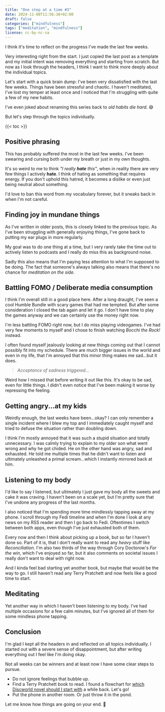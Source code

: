 ```yaml
---
title: "One step at a time #3"
date: 2024-11-08T11:56:38+02:00
draft: false
categories: ["mindfulness"]
tags: ["meditation", "mindfulness"]
license: cc-by-nc-sa
---
```


I think it's time to reflect on the progress I've made the last few weeks.

Very interesting right from the start. I just copied the last post as a template and my initial intent was removing everything and starting from scratch. But now as I look through the headers, I think I want to think more deeply about the individual topics.

Let's start with a quick brain dump: I've been very dissatisfied with the last few weeks. Things have been stressful and chaotic. I haven't meditated, I've lost my temper at least once and I noticed that I'm struggling with quite a few of my new habits.

I've even joked about renaming this series back to _old habits die hard_. 😅

But let's step through the topics individually.

{{< toc >}}

## Positive phrasing

This has probably suffered the most in the last few weeks. I've been swearing and cursing both under my breath or just in my own thoughts.

It's so weird to me to think _"I really **hate** this"_, when in reality there are very few things I actively **hate**. I think of hating as something that requires energy. If you don't uphold this hatred, it becomes a dislike or even just being neutral about something.

I'd love to ban this word from my vocabulary forever, but it sneaks back in when I'm not careful.

## Finding joy in mundane things

As I've written in older posts, this is closely linked to the previous topic. As I've been struggling with generally enjoying things, I've gone back to putting my ear plugs in more regularly.

My goal was to do one thing at a time, but I very rarely take the time out to actively listen to podcasts and I really do miss this as background noise.

Sadly this also means that I'm paying less attention to what I'm supposed to be doing. The fact that someone's always talking also means that there's no chance for _meditation on the side_.

## Battling FOMO / Deliberate media consumption

I think I'm overall still in a good place here. After a long draught, I've seen a cool Humble Bundle with scary games that had me tempted. But after some consideration I closed the tab again and let it go. I don't have time to play the games anyway and we can certainly use the money right now.

I'm less battling FOMO right now, but I do miss playing videogames. I've had very few moments to myself and I chose to finish watching _Bocchi the Rock!_ instead.

I often found myself jealously looking at new things coming out that I cannot possibly fit into my schedule. There are much bigger issues in the world and even in my life, that I'm annoyed that this minor thing makes me sad...but it does.

> _Acceptance of sadness triggered..._

Weird how I missed that before writing it out like this. It's okay to be sad, even for little things. I didn't even notice that I've been making it worse by repressing the feeling.

## Getting angry...at my kids

Weirdly enough, the last weeks have been...okay? I can only remember a single incident where I blew my top and I immediately caught myself and tried to defuse the situation rather than doubling down.

I think I'm mostly annoyed that it was such a stupid situation and totally unnecessary. I was calmly trying to explain to my older son what went wrong and why he got chided. He on the other hand was angry, sad and exhausted. He told me multiple times that he didn't want to listen and ultimately unleashed a primal scream...which I instantly mirrored back at him.

## Listening to my body

I'd like to say I listened, but ultimately I just gave my body all the sweets and cake it was craving. I haven't been on a scale yet, but I'm pretty sure that I've undone any progress of the last months.

I also noticed that I'm spending more time mindlessly tapping away at my phone. I scroll through my Fedi timeline and when I'm done I look at any news on my RSS reader and then I go back to Fedi. Oftentimes I switch between both apps, even though I've just exhausted both of them.

Every now and then I think about picking up a book, but so far I haven't done so. Part of it is, that I don't really want to read any _heavy_ stuff like _Reconciliation_. I'm also two thirds of the way through Cory Doctorow's _For the win_, which I've enjoyed so far, but it also comments on societal issues I really don't want to deal with right now.

And I kinda feel bad starting yet another book, but maybe that would be the way to go. I still haven't read any Terry Pratchett and now feels like a good time to start.

## Meditating

Yet another way in which I haven't been listening to my body. I've had multiple occasions for a few calm minutes, but I've ignored all of them for some mindless phone tapping.

## Conclusion

I'm glad I kept all the headers in and reflected on all topics individually. I started out with a severe sense of disappointment, but after writing everything out I feel like I'm doing okay.

Not all weeks can be winners and at least now I have some clear steps to pursue.

- Do not ignore feelings that bubble up.
- Find a Terry Pratchett book to read. I found a flowchart for [which Discworld novel should I start with](https://mediachomp.com/which-discworld-novel-should-i-start-with-flowchart/) a while back. Let's go!
- Put the phone in another room. Or just throw it in the pond.

Let me know how things are going on your end. 🙂
